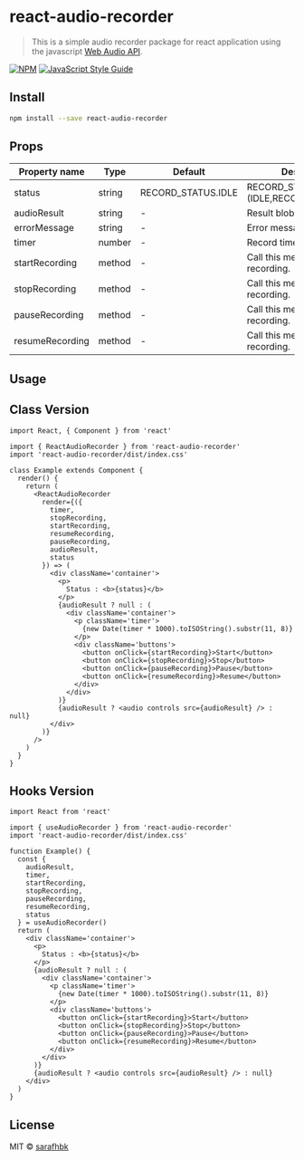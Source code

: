 # react-audio-recorder

> This is a simple audio recorder package for react application using the javascript [Web Audio API](https://developer.mozilla.org/en-US/docs/Web/API/Web_Audio_API).

[![NPM](https://img.shields.io/npm/v/react-audio-recorder.svg)](https://www.npmjs.com/package/react-audio-recorder) [![JavaScript Style Guide](https://img.shields.io/badge/code_style-standard-brightgreen.svg)](https://standardjs.com)

## Install

```bash
npm install --save react-audio-recorder
```

## Props

| Property name   | Type   | Default            | Description                           |
| --------------- | ------ | ------------------ | ------------------------------------- |
| status          | string | RECORD_STATUS.IDLE | RECORD_STATUS.(IDLE,RECORDING,PAUSED) |
| audioResult     | string | -                  | Result blob url.                      |
| errorMessage    | string | -                  | Error messages.                       |
| timer           | number | -                  | Record timer (in secs).               |
| startRecording  | method | -                  | Call this method to start recording.  |
| stopRecording   | method | -                  | Call this method to stop recording.   |
| pauseRecording  | method | -                  | Call this method to pause recording.  |
| resumeRecording | method | -                  | Call this method to resume recording. |

## Usage

## Class Version

```tsx
import React, { Component } from 'react'

import { ReactAudioRecorder } from 'react-audio-recorder'
import 'react-audio-recorder/dist/index.css'

class Example extends Component {
  render() {
    return (
      <ReactAudioRecorder
        render={({
          timer,
          stopRecording,
          startRecording,
          resumeRecording,
          pauseRecording,
          audioResult,
          status
        }) => (
          <div className='container'>
            <p>
              Status : <b>{status}</b>
            </p>
            {audioResult ? null : (
              <div className='container'>
                <p className='timer'>
                  {new Date(timer * 1000).toISOString().substr(11, 8)}
                </p>
                <div className='buttons'>
                  <button onClick={startRecording}>Start</button>
                  <button onClick={stopRecording}>Stop</button>
                  <button onClick={pauseRecording}>Pause</button>
                  <button onClick={resumeRecording}>Resume</button>
                </div>
              </div>
            )}
            {audioResult ? <audio controls src={audioResult} /> : null}
          </div>
        )}
      />
    )
  }
}
```

## Hooks Version

```tsx
import React from 'react'

import { useAudioRecorder } from 'react-audio-recorder'
import 'react-audio-recorder/dist/index.css'

function Example() {
  const {
    audioResult,
    timer,
    startRecording,
    stopRecording,
    pauseRecording,
    resumeRecording,
    status
  } = useAudioRecorder()
  return (
    <div className='container'>
      <p>
        Status : <b>{status}</b>
      </p>
      {audioResult ? null : (
        <div className='container'>
          <p className='timer'>
            {new Date(timer * 1000).toISOString().substr(11, 8)}
          </p>
          <div className='buttons'>
            <button onClick={startRecording}>Start</button>
            <button onClick={stopRecording}>Stop</button>
            <button onClick={pauseRecording}>Pause</button>
            <button onClick={resumeRecording}>Resume</button>
          </div>
        </div>
      )}
      {audioResult ? <audio controls src={audioResult} /> : null}
    </div>
  )
}
```

## License

MIT © [sarafhbk](https://github.com/sarafhbk)
